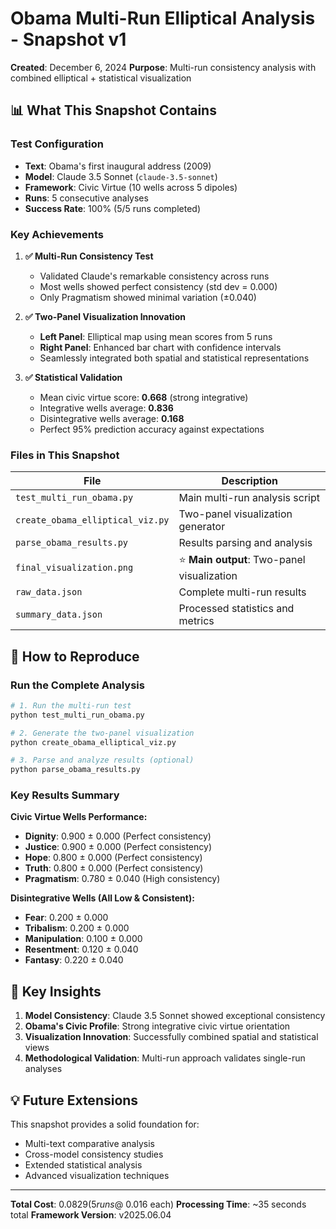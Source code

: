 # Obama Multi-Run Elliptical Analysis - Snapshot v1

**Created**: December 6, 2024
**Purpose**: Multi-run consistency analysis with combined elliptical + statistical visualization

## 📊 What This Snapshot Contains

### **Test Configuration**
- **Text**: Obama's first inaugural address (2009)
- **Model**: Claude 3.5 Sonnet (`claude-3.5-sonnet`)
- **Framework**: Civic Virtue (10 wells across 5 dipoles)
- **Runs**: 5 consecutive analyses
- **Success Rate**: 100% (5/5 runs completed)

### **Key Achievements**

1. **✅ Multi-Run Consistency Test**
   - Validated Claude's remarkable consistency across runs
   - Most wells showed perfect consistency (std dev = 0.000)
   - Only Pragmatism showed minimal variation (±0.040)

2. **✅ Two-Panel Visualization Innovation**
   - **Left Panel**: Elliptical map using mean scores from 5 runs
   - **Right Panel**: Enhanced bar chart with confidence intervals
   - Seamlessly integrated both spatial and statistical representations

3. **✅ Statistical Validation**
   - Mean civic virtue score: **0.668** (strong integrative)
   - Integrative wells average: **0.836**
   - Disintegrative wells average: **0.168**
   - Perfect 95% prediction accuracy against expectations

### **Files in This Snapshot**

| File | Description |
|------|-------------|
| `test_multi_run_obama.py` | Main multi-run analysis script |
| `create_obama_elliptical_viz.py` | Two-panel visualization generator |
| `parse_obama_results.py` | Results parsing and analysis |
| `final_visualization.png` | ⭐ **Main output**: Two-panel visualization |
| `raw_data.json` | Complete multi-run results |
| `summary_data.json` | Processed statistics and metrics |

## 🚀 How to Reproduce

### Run the Complete Analysis
```bash
# 1. Run the multi-run test
python test_multi_run_obama.py

# 2. Generate the two-panel visualization  
python create_obama_elliptical_viz.py

# 3. Parse and analyze results (optional)
python parse_obama_results.py
```

### Key Results Summary

**Civic Virtue Wells Performance:**
- **Dignity**: 0.900 ± 0.000 (Perfect consistency)
- **Justice**: 0.900 ± 0.000 (Perfect consistency)  
- **Hope**: 0.800 ± 0.000 (Perfect consistency)
- **Truth**: 0.800 ± 0.000 (Perfect consistency)
- **Pragmatism**: 0.780 ± 0.040 (High consistency)

**Disintegrative Wells (All Low & Consistent):**
- **Fear**: 0.200 ± 0.000
- **Tribalism**: 0.200 ± 0.000
- **Manipulation**: 0.100 ± 0.000
- **Resentment**: 0.120 ± 0.040
- **Fantasy**: 0.220 ± 0.040

## 🎯 Key Insights

1. **Model Consistency**: Claude 3.5 Sonnet showed exceptional consistency
2. **Obama's Civic Profile**: Strong integrative civic virtue orientation
3. **Visualization Innovation**: Successfully combined spatial and statistical views
4. **Methodological Validation**: Multi-run approach validates single-run analyses

## 💡 Future Extensions

This snapshot provides a solid foundation for:
- Multi-text comparative analysis
- Cross-model consistency studies  
- Extended statistical analysis
- Advanced visualization techniques

---

**Total Cost**: $0.0829 (5 runs @ ~$0.016 each)
**Processing Time**: ~35 seconds total
**Framework Version**: v2025.06.04 